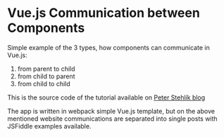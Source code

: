 # Vue.js Communication between Components
Simple example of the 3 types, how components can communicate in Vue.js:
1. from parent to child
2. from child to parent
3. from child to child

This is the source code of the tutorial available on [Peter Stehlík blog](http://www.peterstehlik.com/?p=541)

The app is written in webpack simple Vue.js template, but on the above mentioned website communications are separated into single posts with JSFiddle examples available.
